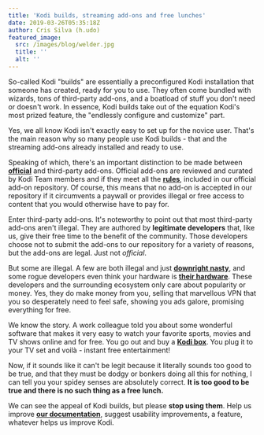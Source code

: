 ```yaml
---
title: 'Kodi builds, streaming add-ons and free lunches'
date: 2019-03-26T05:35:18Z
author: Cris Silva (h.udo)
featured_image:
  src: /images/blog/welder.jpg
  title: ''
  alt: ''
---
```

So-called Kodi "builds" are essentially a preconfigured Kodi installation that someone has created, ready for you to use. They often come bundled with wizards, tons of third-party add-ons, and a boatload of stuff you don't need or doesn't work. In essence, Kodi builds take out of the equation Kodi's most prized feature, the "endlessly configure and customize" part.

 Yes, we all know Kodi isn't exactly easy to set up for the novice user. That's the main reason why so many people use Kodi builds - that and the streaming add-ons already installed and ready to use.

 Speaking of which, there's an important distinction to be made between [**official**](https://kodi.tv/addons "Official Kodi add-ons") and third-party add-ons. Official add-ons are reviewed and curated by Kodi Team members and if they meet all the **[rules](https://kodi.wiki/view/Add-on_rules "Add-on submission rules")**, included in our official add-on repository. Of course, this means that no add-on is accepted in our repository if it circumvents a paywall or provides illegal or free access to content that you would otherwise have to pay for.

 Enter third-party add-ons. It's noteworthy to point out that most third-party add-ons aren't illegal. They are authored by **legitimate developers** that, like us, give their free time to the benefit of the community. Those developers choose not to submit the add-ons to our repository for a variety of reasons, but the add-ons are legal. Just not *official*.

 But some are illegal. A few are both illegal and just **[downright nasty](https://blog.eset.ie/2018/09/13/kodi-add-ons-launch-cryptomining-campaign/)**, and some rogue developers even think your hardware is **[their hardware](https://torrentfreak.com/popular-kodi-addon-exodus-turned-users-into-a-ddos-botnet-170203/)**. These developers and the surrounding ecosystem only care about popularity or money. Yes, they do make money from you, selling that marvellous VPN that you so desperately need to feel safe, showing you ads galore, promising everything for free.

 We know the story. A work colleague told you about some wonderful software that makes it very easy to watch your favorite sports, movies and TV shows online and for free. You go out and buy a **[Kodi box](https://kodi.tv/article/we-do-not-sell-hardware "Kodi box")**. You plug it to your TV set and voilà - instant free entertainment!

 Now, if it sounds like it can't be legit because it literally sounds too good to be true, and that they must be dodgy or bonkers doing all this for nothing, I can tell you your spidey senses are absolutely correct. **It is too good to be true and there is no such thing as a free lunch.**

 We can see the appeal of Kodi builds, but please **stop using them**. Help us improve **[our documentation](https://kodi.wiki/view/Main_Page "Kodi documentation")**, suggest usability improvements, a feature, whatever helps us improve Kodi.

 